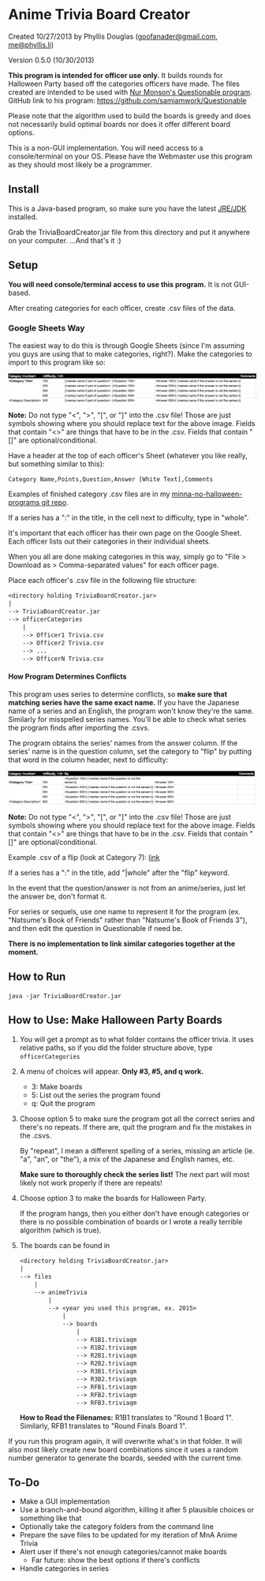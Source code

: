 # Anime Trivia Board Creator
Created 10/27/2013 by Phyllis Douglas (goofanader@gmail.com, me@phyllis.li)

Version 0.5.0 (10/30/2013)

__This program is intended for officer use only.__ It builds rounds for Halloween Party based off the categories officers have made. The files created are intended to be used with [Nur Monson's Questionable program](http://theidiotproject.com/Apps/questionable/). GitHub link to his program: https://github.com/samiamwork/Questionable

Please note that the algorithm used to build the boards is greedy and does not necessarily build optimal boards nor does it offer different board options.

This is a non-GUI implementation. You will need access to a console/terminal on your OS. Please have the Webmaster use this program as they should most likely be a programmer.

## Install
This is a Java-based program, so make sure you have the latest [JRE/JDK](http://www.oracle.com/technetwork/java/javase/downloads/index.html) installed.

Grab the TriviaBoardCreator.jar file from this directory and put it anywhere on your computer. ...And that's it :)

## Setup
__You will need console/terminal access to use this program.__ It is not GUI-based.

After creating categories for each officer, create .csv files of the data.

### Google Sheets Way
The easiest way to do this is through Google Sheets (since I'm assuming you guys are using that to make categories, right?). Make the categories to import to this program like so:

![](https://github.com/goofanader/mna-officer-programs/blob/master/images/googleSheetsCategoryFormat.png)

__Note:__ Do not type "<", ">", "[", or "]" into the .csv file! Those are just symbols showing where you should replace text for the above image. Fields that contain "<>" are things that have to be in the .csv. Fields that contain "[]" are optional/conditional.

Have a header at the top of each officer's Sheet (whatever you like really, but something similar to this):

    Category Name,Points,Question,Answer [White Text],Comments

Examples of finished category .csv files are in my [minna-no-halloween-programs git repo](https://github.com/goofanader/minna-no-halloween-programs/tree/master/AnimeHalloweenPrograms/files/animeTrivia/2013/categories).

If a series has a ":" in the title, in the cell next to difficulty, type in "whole".

It's important that each officer has their own page on the Google Sheet. Each officer lists out their categories in their individual sheets.

When you all are done making categories in this way, simply go to "File > Download as > Comma-separated values" for each officer page.

Place each officer's .csv file in the following file structure:

    <directory holding TriviaBoardCreator.jar>
    |
    --> TriviaBoardCreator.jar
    --> officerCategories
        |
        --> Officer1 Trivia.csv
        --> Officer2 Trivia.csv
        --> ...
        --> OfficerN Trivia.csv

#### How Program Determines Conflicts
This program uses series to determine conflicts, so __make sure that matching series have the same exact name.__ If you have the Japanese name of a series and an English, the program won't know they're the same. Similarly for misspelled series names. You'll be able to check what series the program finds after importing the .csvs.

The program obtains the series' names from the answer column. If the series' name is in the question column, set the category to "flip" by putting that word in the column header, next to difficulty:

![](https://github.com/goofanader/mna-officer-programs/blob/master/images/googleSheetsFlip.png)

__Note:__ Do not type "<", ">", "[", or "]" into the .csv file! Those are just symbols showing where you should replace text for the above image. Fields that contain "<>" are things that have to be in the .csv. Fields that contain "[]" are optional/conditional.

Example .csv of a flip (look at Category 7): [link](https://raw.githubusercontent.com/goofanader/minna-no-halloween-programs/master/AnimeHalloweenPrograms/files/animeTrivia/2013/categories/Phyllis%20Trivia.csv)

If a series has a ":" in the title, add "|whole" after the "flip" keyword.

In the event that the question/answer is not from an anime/series, just let the answer be, don't format it.

For series or sequels, use one name to represent it for the program (ex. "Natsume's Book of Friends" rather than "Natsume's Book of Friends 3"), and then edit the question in Questionable if need be.

__There is no implementation to link similar categories together at the moment.__

## How to Run

    java -jar TriviaBoardCreator.jar

## How to Use: Make Halloween Party Boards
1. You will get a prompt as to what folder contains the officer trivia. It uses relative paths, so if you did the folder structure above, type ```officerCategories```

2. A menu of choices will appear. __Only #3, #5, and q work.__
    * 3: Make boards
    * 5: List out the series the program found
    * q: Quit the program

2. Choose option 5 to make sure the program got all the correct series and there's no repeats. If there are, quit the program and fix the mistakes in the .csvs.

    By "repeat", I mean a different spelling of a series, missing an article (ie. "a", "an", or "the"), a mix of the Japanese and English names, etc.
    
    __Make sure to thoroughly check the series list!__ The next part will most likely not work properly if there are repeats!

3. Choose option 3 to make the boards for Halloween Party.

    If the program hangs, then you either don't have enough categories or there is no possible combination of boards or I wrote a really terrible algorithm (which is true).

4. The boards can be found in

    ```
    <directory holding TriviaBoardCreator.jar>
    |
    --> files
        |
        --> animeTrivia
            |
            --> <year you used this program, ex. 2015>
                |
                --> boards
                    |
                    --> R1B1.triviaqm
                    --> R1B2.triviaqm
                    --> R2B1.triviaqm
                    --> R2B2.triviaqm
                    --> R3B1.triviaqm
                    --> R3B2.triviaqm
                    --> RFB1.triviaqm
                    --> RFB2.triviaqm
                    --> RFB3.triviaqm
    ```

    __How to Read the Filenames:__ R1B1 translates to "Round 1 Board 1". Similarly, RFB1 translates to "Round Finals Board 1".

If you run this program again, it will overwrite what's in that folder. It will also most likely create new board combinations since it uses a random number generator to generate the boards, seeded with the current time.

## To-Do
* Make a GUI implementation
* Use a branch-and-bound algorithm, killing it after 5 plausible choices or something like that
* Optionally take the category folders from the command line
* Prepare the save files to be updated for my iteration of MnA Anime Trivia
* Alert user if there's not enough categories/cannot make boards
    * Far future: show the best options if there's conflicts
* Handle categories in series
